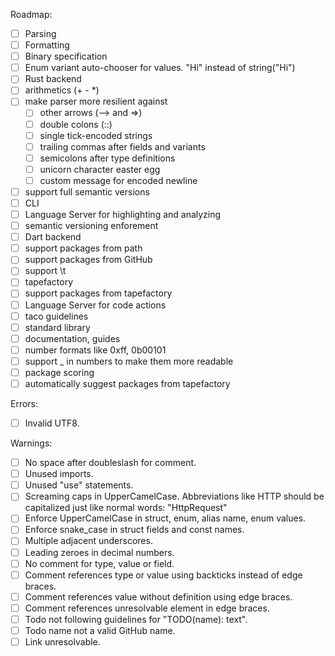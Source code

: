 Roadmap:
- [ ] Parsing
- [ ] Formatting
- [ ] Binary specification
- [ ] Enum variant auto-chooser for values. "Hi" instead of string("Hi")
- [ ] Rust backend
- [ ] arithmetics (+ - *)
- [ ] make parser more resilient against
  - [ ] other arrows (--> and =>)
  - [ ] double colons (::)
  - [ ] single tick-encoded strings
  - [ ] trailing commas after fields and variants
  - [ ] semicolons after type definitions
  - [ ] unicorn character easter egg
  - [ ] custom message for encoded newline
- [ ] support full semantic versions
- [ ] CLI
- [ ] Language Server for highlighting and analyzing
- [ ] semantic versioning enforement
- [ ] Dart backend
- [ ] support packages from path
- [ ] support packages from GitHub
- [ ] support \t
- [ ] tapefactory
- [ ] support packages from tapefactory
- [ ] Language Server for code actions
- [ ] taco guidelines
- [ ] standard library
- [ ] documentation, guides
- [ ] number formats like 0xff, 0b00101
- [ ] support _ in numbers to make them more readable
- [ ] package scoring
- [ ] automatically suggest packages from tapefactory

Errors:
- [ ] Invalid UTF8.

Warnings:
- [ ] No space after doubleslash for comment.
- [ ] Unused imports.
- [ ] Unused "use" statements.
- [ ] Screaming caps in UpperCamelCase. Abbreviations like HTTP should be capitalized just like normal words: "HttpRequest"
- [ ] Enforce UpperCamelCase in struct, enum, alias name, enum values.
- [ ] Enforce snake_case in struct fields and const names.
- [ ] Multiple adjacent underscores.
- [ ] Leading zeroes in decimal numbers.
- [ ] No comment for type, value or field.
- [ ] Comment references type or value using backticks instead of edge braces.
- [ ] Comment references value without definition using edge braces.
- [ ] Comment references unresolvable element in edge braces.
- [ ] Todo not following guidelines for "TODO(name): text".
- [ ] Todo name not a valid GitHub name.
- [ ] Link unresolvable.
